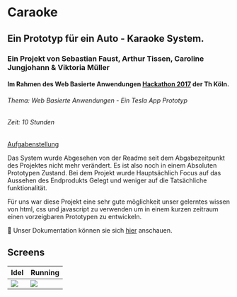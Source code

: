 # Caraoke
## Ein Prototyp für ein Auto - Karaoke System.
### Ein Projekt von Sebastian Faust, Arthur Tissen, Caroline Jungjohann & Viktoria Müller
#### Im Rahmen des Web Basierte Anwendungen <a href= "https://www.youtube.com/watch?v=Botu9MGi_AE">Hackathon 2017</a> der Th Köln.

###### Thema: Web Basierte Anwendungen - Ein Tesla App Prototyp
###### Zeit: 10 Stunden

<a href="https://th-koeln.github.io/mi-bachelor-wba1/challenge-2017/" >Aufgabenstellung</a>


Das System wurde Abgesehen von der Readme seit dem Abgabezeitpunkt des Projektes nicht mehr verändert. Es ist also noch in einem Absoluten Prototypen Zustand.
Bei dem Projekt wurde Hauptsächlich Focus auf das Aussehen des Endprodukts Gelegt und weniger auf die Tatsächliche funktionalität.

Für uns war diese Projekt eine sehr gute möglichkeit unser gelerntes wissen von html, css und javascript zu verwenden um in einem kurzen zeitraum einen vorzeigbaren Prototypen zu entwickeln.

📄 Unser Dokumentation können sie sich <a href= "https://fasust.github.io/Caraoke/">hier</a> anschauen.

## Screens
|Idel|Running|
|---|---|
|![](https://github.com/Fasust/wba-challenge-2017-team12-avarices/blob/master/material/idel.PNG)|![](https://github.com/Fasust/wba-challenge-2017-team12-avarices/blob/master/material/running.PNG)|


